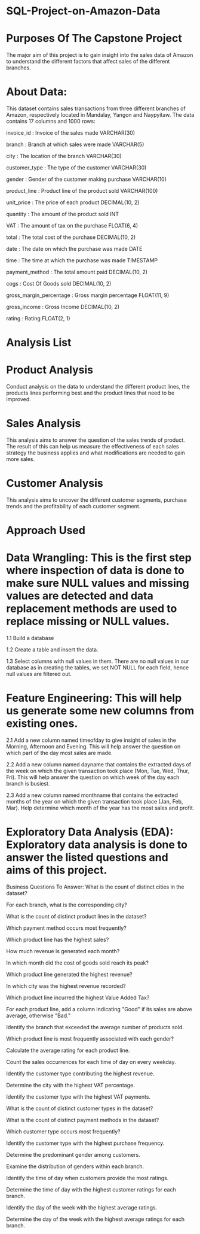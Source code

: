 # SQL-Project-on-Amazon-Data

# Purposes Of The Capstone Project
The major aim of this project is to gain insight into the sales data of Amazon to understand the different factors that affect sales of the different branches.

# About Data:

This dataset contains sales transactions from three different branches of Amazon, respectively located in Mandalay, Yangon and Naypyitaw. The data contains 17 columns and 1000 rows:



invoice_id  :   Invoice of the sales made                   VARCHAR(30)

branch  :       Branch at which sales were made             VARCHAR(5)

city     :      The location of the branch                  VARCHAR(30)

customer_type :  The type of the customer                    VARCHAR(30)

gender    :     Gender of the customer making purchase      VARCHAR(10)

product_line  : Product line of the product sold            VARCHAR(100)

unit_price   :  The price of each product                   DECIMAL(10, 2)

quantity   :    The amount of the product sold              INT

VAT       :     The amount of tax on the purchase           FLOAT(6, 4)

total    :      The total cost of the purchase              DECIMAL(10, 2)

date     :      The date on which the purchase was made     DATE

time     :      The time at which the purchase was made     TIMESTAMP

payment_method : The total amount paid                       DECIMAL(10, 2)

cogs    :       Cost Of Goods sold                          DECIMAL(10, 2)

gross_margin_percentage : Gross margin percentage           FLOAT(11, 9)

gross_income : Gross Income                                 DECIMAL(10, 2)

rating    :    Rating                                       FLOAT(2, 1)


# Analysis List
# Product Analysis

Conduct analysis on the data to understand the different product lines, the products lines performing best and the product lines that need to be improved.

# Sales Analysis

This analysis aims to answer the question of the sales trends of product. The result of this can help us measure the effectiveness of each sales strategy the business applies and what modifications are needed to gain more sales.

# Customer Analysis

This analysis aims to uncover the different customer segments, purchase trends and the profitability of each customer segment.


# Approach Used

# Data Wrangling: This is the first step where inspection of data is done to make sure NULL values and missing values are detected and data replacement methods are used to replace missing or NULL values.


1.1          Build a database

1.2          Create a table and insert the data.

1.3          Select columns with null values in them. There are no null values in our database as in creating the tables, we set NOT  NULL for each field, hence null values are filtered out.


# Feature Engineering: This will help us generate some new columns from existing ones.


2.1           Add a new column named timeofday to give insight of sales in the Morning, Afternoon and Evening. This will help answer the question on which part of the day most sales are made.

2.2          Add a new column named dayname that contains the extracted days of the week on which the given transaction took place (Mon, Tue, Wed, Thur, Fri). This will help answer the question on which week of the day each branch is busiest.

2.3        Add a new column named monthname that contains the extracted months of the year on which the given transaction took place (Jan, Feb, Mar). Help determine which month of the year has the most sales and profit.

 # Exploratory Data Analysis (EDA): Exploratory data analysis is done to answer the listed questions and aims of this project.

Business Questions To Answer:
What is the count of distinct cities in the dataset?

For each branch, what is the corresponding city?

What is the count of distinct product lines in the dataset?

Which payment method occurs most frequently?

Which product line has the highest sales?

How much revenue is generated each month?

In which month did the cost of goods sold reach its peak?

Which product line generated the highest revenue?

In which city was the highest revenue recorded?

Which product line incurred the highest Value Added Tax?

For each product line, add a column indicating "Good" if its sales are above average, otherwise "Bad."

Identify the branch that exceeded the average number of products sold.

Which product line is most frequently associated with each gender?

Calculate the average rating for each product line.

Count the sales occurrences for each time of day on every weekday.

Identify the customer type contributing the highest revenue.

Determine the city with the highest VAT percentage.

Identify the customer type with the highest VAT payments.

What is the count of distinct customer types in the dataset?

What is the count of distinct payment methods in the dataset?

Which customer type occurs most frequently?

Identify the customer type with the highest purchase frequency.

Determine the predominant gender among customers.

Examine the distribution of genders within each branch.

Identify the time of day when customers provide the most ratings.

Determine the time of day with the highest customer ratings for each branch.

Identify the day of the week with the highest average ratings.

Determine the day of the week with the highest average ratings for each branch.

